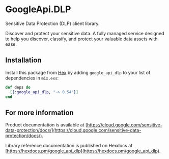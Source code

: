 # GoogleApi.DLP

Sensitive Data Protection (DLP) client library.

Discover and protect your sensitive data. A fully managed service designed to help you discover, classify, and protect your valuable data assets with ease.

## Installation

Install this package from [Hex](https://hex.pm) by adding
`google_api_dlp` to your list of dependencies in `mix.exs`:

```elixir
def deps do
  [{:google_api_dlp, "~> 0.54"}]
end
```

## For more information

Product documentation is available at [https://cloud.google.com/sensitive-data-protection/docs/](https://cloud.google.com/sensitive-data-protection/docs/).

Library reference documentation is published on Hexdocs at
[https://hexdocs.pm/google_api_dlp](https://hexdocs.pm/google_api_dlp).
